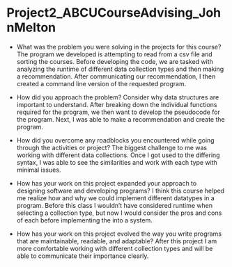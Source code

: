 # Project2_ABCUCourseAdvising_JohnMelton



- What was the problem you were solving in the projects for this course?
The program we developed is attempting to read from a csv file and sorting the courses.
Before developing the code, we are tasked with analyzing the runtime of different data collection types and then making a recommendation.
After communicating our recommendation, I then created a command line version of the requested program.

- How did you approach the problem? Consider why data structures are important to understand.
After breaking down the individual functions required for the program, we then want to develop the pseudocode for the program.
Next, I was able to make a recommendation and create the program.

- How did you overcome any roadblocks you encountered while going through the activities or project?
The biggest challenge to me was working with different data collections.
Once I got used to the differing syntax, I was able to see the similarities and work with each type with minimal issues.



- How has your work on this project expanded your approach to designing software and developing programs?
I think this course helped me realize how and why we could implement different datatypes in a program.
Before this class I wouldn’t have considered runtime when selecting a collection type, but now I would consider the pros and cons of each before implementing the into a system.

- How has your work on this project evolved the way you write programs that are maintainable, readable, and adaptable?
After this project I am more comfortable working with different collection types and will be able to communicate their importance clearly. 

